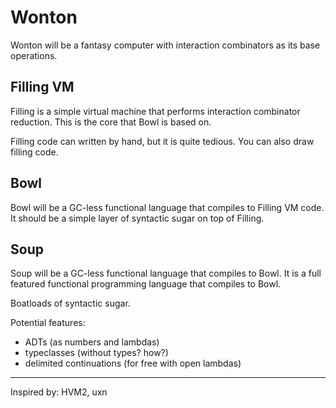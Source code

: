 # Wonton

Wonton will be a fantasy computer with interaction combinators as its base operations.

## Filling VM

Filling is a simple virtual machine that performs interaction combinator reduction.
This is the core that Bowl is based on.

Filling code can written by hand, but it is quite tedious. You can also draw filling code.

## Bowl

Bowl will be a GC-less functional language that compiles to Filling VM code.
It should be a simple layer of syntactic sugar on top of Filling.

## Soup

Soup will be a GC-less functional language that compiles to Bowl. It is a full featured
functional programming language that compiles to Bowl.

Boatloads of syntactic sugar.

Potential features:

* ADTs (as numbers and lambdas)
* typeclasses (without types? how?)
* delimited continuations (for free with open lambdas)

---

Inspired by: HVM2, uxn

